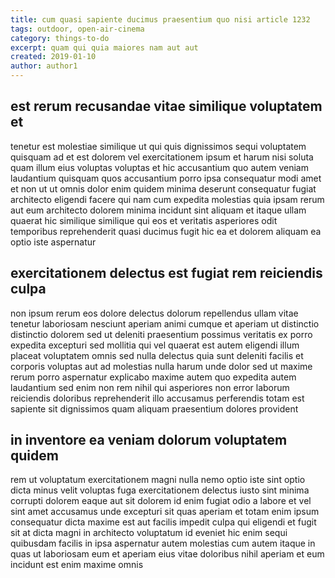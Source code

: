 ```yaml
---
title: cum quasi sapiente ducimus praesentium quo nisi article 1232
tags: outdoor, open-air-cinema
category: things-to-do
excerpt: quam qui quia maiores nam aut aut
created: 2019-01-10
author: author1
---
```


## est rerum recusandae vitae similique voluptatem et

tenetur est molestiae similique ut qui quis dignissimos sequi voluptatem quisquam ad et est dolorem vel exercitationem ipsum et harum nisi soluta quam illum eius voluptas voluptas et hic accusantium quo autem veniam laudantium quisquam quos accusantium porro ipsa consequatur modi amet et non ut ut omnis dolor enim quidem minima deserunt consequatur fugiat architecto eligendi facere qui nam cum expedita molestias quia ipsam rerum aut eum architecto dolorem minima incidunt sint aliquam et itaque ullam quaerat hic similique similique qui eos et veritatis asperiores odit temporibus reprehenderit quasi ducimus fugit hic ea et dolorem aliquam ea optio iste aspernatur

## exercitationem delectus est fugiat rem reiciendis culpa

non ipsum rerum eos dolore delectus dolorum repellendus ullam vitae tenetur laboriosam nesciunt aperiam animi cumque et aperiam ut distinctio distinctio dolorem sed ut deleniti praesentium possimus veritatis ex porro expedita excepturi sed mollitia qui vel quaerat est autem eligendi illum placeat voluptatem omnis sed nulla delectus quia sunt deleniti facilis et corporis voluptas aut ad molestias nulla harum unde dolor sed ut maxime rerum porro aspernatur explicabo maxime autem quo expedita autem laudantium sed enim non rem nihil qui asperiores non error laborum reiciendis doloribus reprehenderit illo accusamus perferendis totam est sapiente sit dignissimos quam aliquam praesentium dolores provident

## in inventore ea veniam dolorum voluptatem quidem

rem ut voluptatum exercitationem magni nulla nemo optio iste sint optio dicta minus velit voluptas fuga exercitationem delectus iusto sint minima corrupti dolorem eaque aut sit dolorem id enim fugiat odio a labore et vel sint amet accusamus unde excepturi sit quas aperiam et totam enim ipsum consequatur dicta maxime est aut facilis impedit culpa qui eligendi et fugit sit at dicta magni in architecto voluptatum id eveniet hic enim sequi quibusdam facilis in ipsa aspernatur autem molestias cum autem itaque in quas ut laboriosam eum et aperiam eius vitae doloribus nihil aperiam et eum incidunt est enim maxime omnis
